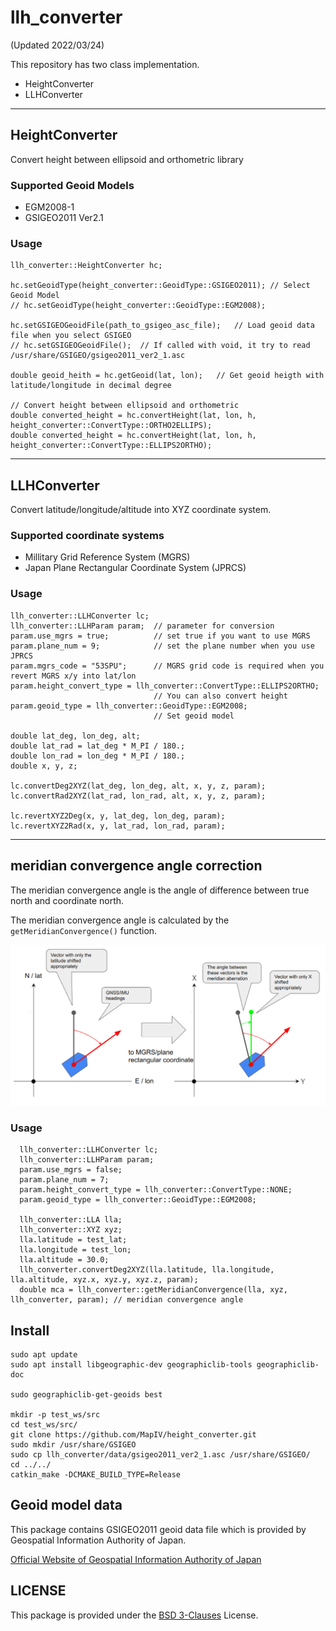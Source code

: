# llh_converter

(Updated 2022/03/24)

This repository has two class implementation.

* HeightConverter
* LLHConverter

---

## HeightConverter

Convert height between ellipsoid and orthometric library

### Supported Geoid Models

* EGM2008-1
* GSIGEO2011 Ver2.1

### Usage

```
llh_converter::HeightConverter hc;

hc.setGeoidType(height_converter::GeoidType::GSIGEO2011); // Select Geoid Model
// hc.setGeoidType(height_converter::GeoidType::EGM2008);

hc.setGSIGEOGeoidFile(path_to_gsigeo_asc_file);   // Load geoid data file when you select GSIGEO
// hc.setGSIGEOGeoidFile();  // If called with void, it try to read /usr/share/GSIGEO/gsigeo2011_ver2_1.asc

double geoid_heith = hc.getGeoid(lat, lon);   // Get geoid heigth with latitude/longitude in decimal degree

// Convert height between ellipsoid and orthometric
double converted_height = hc.convertHeight(lat, lon, h, height_converter::ConvertType::ORTHO2ELLIPS);
double converted_height = hc.convertHeight(lat, lon, h, height_converter::ConvertType::ELLIPS2ORTHO);
```

---

## LLHConverter

Convert latitude/longitude/altitude into XYZ coordinate system.

### Supported coordinate systems

* Millitary Grid Reference System (MGRS)
* Japan Plane Rectangular Coordinate System (JPRCS)

### Usage

```
llh_converter::LLHConverter lc;
llh_converter::LLHParam param;  // parameter for conversion
param.use_mgrs = true;          // set true if you want to use MGRS
param.plane_num = 9;            // set the plane number when you use JPRCS
param.mgrs_code = "53SPU";      // MGRS grid code is required when you revert MGRS x/y into lat/lon
param.height_convert_type = llh_converter::ConvertType::ELLIPS2ORTHO;
                                // You can also convert height
param.geoid_type = llh_converter::GeoidType::EGM2008;
                                // Set geoid model

double lat_deg, lon_deg, alt;
double lat_rad = lat_deg * M_PI / 180.;
double lon_rad = lon_deg * M_PI / 180.;
double x, y, z;

lc.convertDeg2XYZ(lat_deg, lon_deg, alt, x, y, z, param);
lc.convertRad2XYZ(lat_rad, lon_rad, alt, x, y, z, param);

lc.revertXYZ2Deg(x, y, lat_deg, lon_deg, param);
lc.revertXYZ2Rad(x, y, lat_rad, lon_rad, param);
```

---

## meridian convergence angle correction

The meridian convergence angle is the angle of difference between true north and coordinate north.

The meridian convergence angle is calculated by the `getMeridianConvergence()` function.

<img src="docs/meridian_convergence_angle.png" width="750">

### Usage

```
  llh_converter::LLHConverter lc;
  llh_converter::LLHParam param;
  param.use_mgrs = false;
  param.plane_num = 7;
  param.height_convert_type = llh_converter::ConvertType::NONE;
  param.geoid_type = llh_converter::GeoidType::EGM2008;

  llh_converter::LLA lla;
  llh_converter::XYZ xyz;
  lla.latitude = test_lat;
  lla.longitude = test_lon;
  lla.altitude = 30.0;
  llh_converter.convertDeg2XYZ(lla.latitude, lla.longitude, lla.altitude, xyz.x, xyz.y, xyz.z, param);
  double mca = llh_converter::getMeridianConvergence(lla, xyz, llh_converter, param); // meridian convergence angle
```

## Install

```
sudo apt update
sudo apt install libgeographic-dev geographiclib-tools geographiclib-doc

sudo geographiclib-get-geoids best

mkdir -p test_ws/src
cd test_ws/src/
git clone https://github.com/MapIV/height_converter.git
sudo mkdir /usr/share/GSIGEO
sudo cp llh_converter/data/gsigeo2011_ver2_1.asc /usr/share/GSIGEO/
cd ../../
catkin_make -DCMAKE_BUILD_TYPE=Release
```

## Geoid model data

This package contains GSIGEO2011 geoid data file which is provided by Geospatial Information Authority of Japan.

[Official Website of Geospatial Information Authority of Japan](https://fgd.gsi.go.jp/download/geoid.php)

## LICENSE

This package is provided under the [BSD 3-Clauses](LICENSE) License.